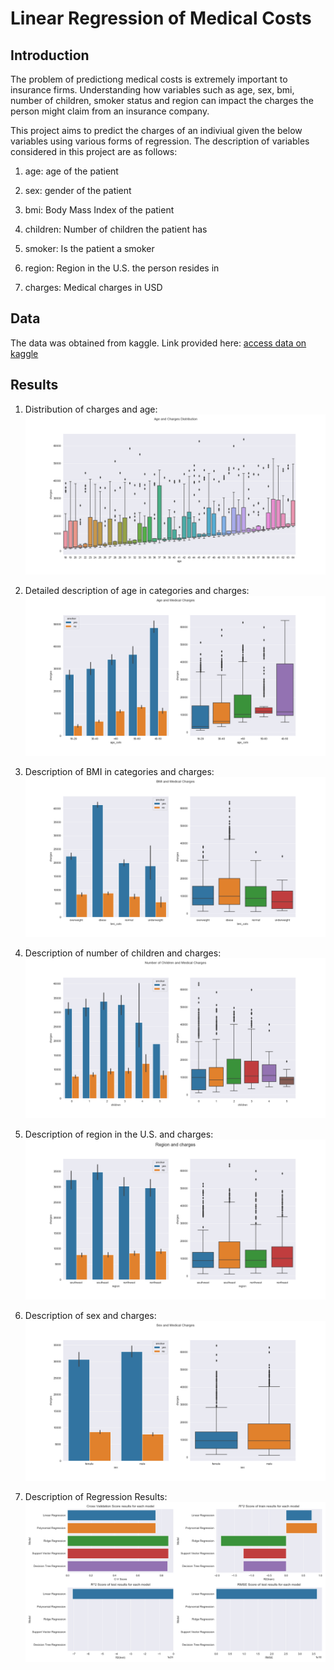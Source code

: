 # Linear Regression of Medical Costs 

## Introduction
The problem of predictiong medical costs is extremely important to insurance firms. Understanding how variables such as age, sex, bmi, number of children, smoker status and region can impact the charges the person might claim from an insurance company. 

This project aims to predict the charges of an indiviual given the below variables using various forms of regression. The description of variables considered in this project are as follows:

1. age: age of the patient

2. sex: gender of the patient

3. bmi: Body Mass Index of the patient

4. children: Number of children the patient has

5. smoker: Is the patient a smoker

6. region: Region in the U.S. the person resides in

7. charges: Medical charges in USD

## Data
The data was obtained from kaggle. Link provided here: [access data on kaggle](https://www.kaggle.com/mirichoi0218/insurance)

## Results 
1. Distribution of charges and age:
![CvA](https://github.com/avnikam/Medical_MLR/blob/master/ChargexAge.png  "Logo Title Text 1")

2. Detailed description of age in categories and charges:
![CvA](https://github.com/avnikam/Medical_MLR/blob/master/AgeCharges.png  "Logo Title Text 1")

3. Description of BMI in categories and charges:
![CvB](https://github.com/avnikam/Medical_MLR/blob/master/BMICharges.png  "Logo Title Text 1")

4. Description of number of children and charges:
![CvC](https://github.com/avnikam/Medical_MLR/blob/master/ChildrenCharges.png  "Logo Title Text 1")

5. Description of region in the U.S. and charges:
![CvR](https://github.com/avnikam/Medical_MLR/blob/master/RegionCharges.png  "Logo Title Text 1")

6. Description of sex and charges:
![CvS](https://github.com/avnikam/Medical_MLR/blob/master/SexCharges.png  "Logo Title Text 1")

7. Description of Regression Results:
![CvR](https://github.com/avnikam/Medical_MLR/blob/master/RegressionResults.png  "Logo Title Text 1")
